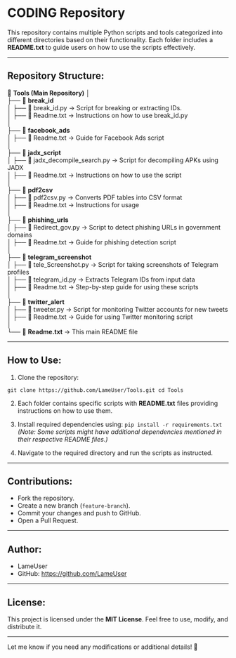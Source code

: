 CODING Repository
=================

This repository contains multiple Python scripts and tools categorized into different directories based on their functionality. Each folder includes a **README.txt** to guide users on how to use the scripts effectively.

----------------------------------------

Repository Structure:
---------------------

📂 **Tools (Main Repository)**
│  
├── 📂 **break_id**  
│   ├── 📝 break_id.py  → Script for breaking or extracting IDs.  
│   ├── 📄 Readme.txt  → Instructions on how to use break_id.py  
│  
├── 📂 **facebook_ads**  
│   ├── 📄 Readme.txt  → Guide for Facebook Ads script  
│  
├── 📂 **jadx_script**  
│   ├── 📝 jadx_decompile_search.py  → Script for decompiling APKs using JADX  
│   ├── 📄 Readme.txt  → Instructions on how to use the script  
│  
├── 📂 **pdf2csv**  
│   ├── 📝 pdf2csv.py  → Converts PDF tables into CSV format  
│   ├── 📄 Readme.txt  → Instructions for usage  
│  
├── 📂 **phishing_urls**  
│   ├── 📝 Redirect_gov.py  → Script to detect phishing URLs in government domains  
│   ├── 📄 Readme.txt  → Guide for phishing detection script  
│  
├── 📂 **telegram_screenshot**  
│   ├── 📝 tele_Screenshot.py  → Script for taking screenshots of Telegram profiles  
│   ├── 📝 telegram_id.py  → Extracts Telegram IDs from input data  
│   ├── 📄 Readme.txt  → Step-by-step guide for using these scripts  
│  
├── 📂 **twitter_alert**  
│   ├── 📝 tweeter.py  → Script for monitoring Twitter accounts for new tweets  
│   ├── 📄 Readme.txt  → Guide for using Twitter monitoring script  
│  
└── 📄 **Readme.txt**  → This main README file  

----------------------------------------

How to Use:
-----------
1. Clone the repository:
```
git clone https://github.com/LameUser/Tools.git cd Tools
```

2. Each folder contains specific scripts with **README.txt** files providing instructions on how to use them.

3. Install required dependencies using:
``` pip install -r requirements.txt ```
*(Note: Some scripts might have additional dependencies mentioned in their respective README files.)*

5. Navigate to the required directory and run the scripts as instructed.

----------------------------------------

Contributions:
--------------
- Fork the repository.
- Create a new branch (`feature-branch`).
- Commit your changes and push to GitHub.
- Open a Pull Request.

----------------------------------------

Author:
-------
- LameUser
- GitHub: https://github.com/LameUser

----------------------------------------

License:
--------
This project is licensed under the **MIT License**. Feel free to use, modify, and distribute it.

----------------------------------------

Let me know if you need any modifications or additional details! 🚀






